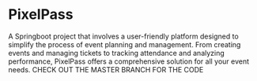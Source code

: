 # PixelPass
A Springboot project that involves a user-friendly platform designed to simplify the process of event planning and management. From creating events and managing tickets to tracking attendance and analyzing performance, PixelPass offers a comprehensive solution for all your event needs.
CHECK OUT THE MASTER BRANCH FOR THE CODE
